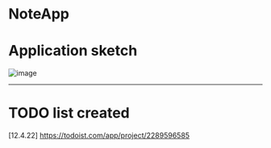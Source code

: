# NoteApp
# Application sketch

![image](https://user-images.githubusercontent.com/95710591/163034873-3e120317-ef72-4888-a0a0-64dbb7a02a16.png)
___

# TODO list created 
[12.4.22]
https://todoist.com/app/project/2289596585
